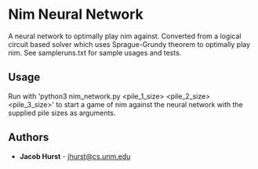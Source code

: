 # Nim Neural Network

A neural network to optimally play nim against. Converted from a logical circuit based solver which 
uses Sprague-Grundy theorem to optimally play nim. See sampleruns.txt for sample usages and tests.

## Usage

Run with 'python3 nim_network.py <pile_1_size> <pile_2_size> <pile_3_size>' to start a game of nim
against the neural network with the supplied pile sizes as arguments.

## Authors

* **Jacob Hurst** - jhurst@cs.unm.edu
